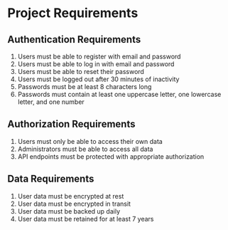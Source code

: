 # Project Requirements

## Authentication Requirements

1. Users must be able to register with email and password
2. Users must be able to log in with email and password
3. Users must be able to reset their password
4. Users must be logged out after 30 minutes of inactivity
5. Passwords must be at least 8 characters long
6. Passwords must contain at least one uppercase letter, one lowercase letter, and one number

## Authorization Requirements

1. Users must only be able to access their own data
2. Administrators must be able to access all data
3. API endpoints must be protected with appropriate authorization

## Data Requirements

1. User data must be encrypted at rest
2. User data must be encrypted in transit
3. User data must be backed up daily
4. User data must be retained for at least 7 years
